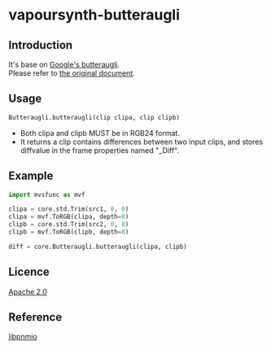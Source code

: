 # vapoursynth-butteraugli

## Introduction

It's base on [Google's butteraugli](https://github.com/google/butteraugli).  
Please refer to [the original document](https://github.com/google/butteraugli/blob/master/README.md).

## Usage

```python
Butteraugli.butteraugli(clip clipa, clip clipb)
```

- Both clipa and clipb MUST be in RGB24 format.
- It returns a clip contains differences between two input clips, and stores diffvalue in the frame properties named "_Diff".

## Example

```python
import mvsfunc as mvf

clipa = core.std.Trim(src1, 0, 0)
clipa = mvf.ToRGB(clipa, depth=8)
clipb = core.std.Trim(src2, 0, 0)
clipb = mvf.ToRGB(clipb, depth=8)

diff = core.Butteraugli.butteraugli(clipa, clipb)
```

## Licence

[Apache 2.0](http://www.apache.org/licenses/LICENSE-2.0)

## Reference

[libpnmio](https://github.com/nkkav/libpnmio)
